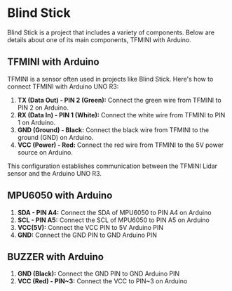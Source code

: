 # Blind Stick

Blind Stick is a project that includes a variety of components. Below are details about one of its main components, TFMINI with Arduino.

## TFMINI with Arduino

TFMINI is a sensor often used in projects like Blind Stick. Here's how to connect TFMINI with Arduino UNO R3:

1. **TX (Data Out) - PIN 2 (Green):** Connect the green wire from TFMINI to PIN 2 on Arduino.
2. **RX (Data In) - PIN 1 (White):** Connect the white wire from TFMINI to PIN 1 on Arduino.
3. **GND (Ground) - Black:** Connect the black wire from TFMINI to the ground (GND) on Arduino.
4. **VCC (Power) - Red:** Connect the red wire from TFMINI to the 5V power source on Arduino.

This configuration establishes communication between the TFMINI Lidar sensor and the Arduino UNO R3.


## MPU6050 with Arduino

1. **SDA - PIN A4:** Connect the SDA of MPU6050 to PIN A4 on Arduino
2. **SCL - PIN A5:** Connect the SCL of MPU6050 to PIN A5 on Arduino
3. **VCC(5V):** Connect the VCC PIN to 5V Arduino PIN
4. **GND:** Connect the GND PIN to GND Arduino PIN

## BUZZER with Arduino

1. **GND (Black):** Connect the GND PIN to GND Arduino PIN
2. **VCC (Red) - PIN~3:** Connect the VCC to PIN~3 on Arduino
